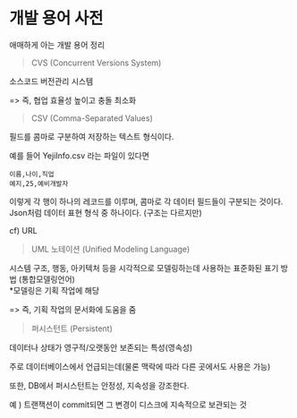# 개발 용어 사전
애매하게 아는 개발 용어 정리

> CVS (Concurrent Versions System)

소스코드 버전관리 시스템

=> 즉, 협업 효율성 높이고 충돌 최소화

> CSV (Comma-Separated Values)

필드를 콤마로 구분하여 저장하는 텍스트 형식이다.

예를 들어 YejiInfo.csv 라는 파일이 있다면
```
이름,나이,직업
예지,25,예비개발자
```
이렇게 각 행이 하나의 레코드를 이루며, 콤마로 각 데이터 필드들이 구분되는 것이다.
Json처럼 데이터 표현 형식 중 하나이다. (구조는 다르지만)

cf) URL

> UML 노테이션 (Unified Modeling Language)

시스템 구조, 행동, 아키텍처 등을 시각적으로 모델링하는데 사용하는 표준화된 표기 방법  (통합모델링언어)<br>
*모델링은 기획 작업에 해당

=> 즉, 기획 작업의 문서화에 도움을 줌


> 퍼시스턴트 (Persistent)

데이터나 상태가 영구적/오랫동안 보존되는 특성(영속성)

주로 데이터베이스에서 언급되는데(물론 맥락에 따라 다른 곳에서도 사용은 가능)

또한, DB에서 퍼시스턴트는 안정성, 지속성을 강조한다.

예 ) 트랜잭션이 commit되면 그 변경이 디스크에 지속적으로 보관되는 것



